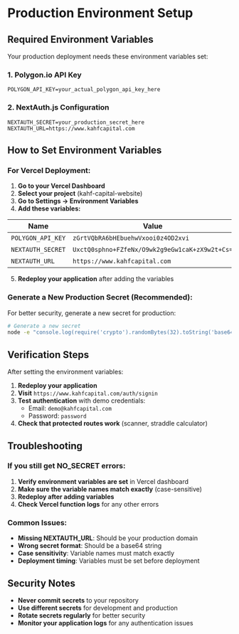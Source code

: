 # Production Environment Setup

## Required Environment Variables

Your production deployment needs these environment variables set:

### 1. Polygon.io API Key
```
POLYGON_API_KEY=your_actual_polygon_api_key_here
```

### 2. NextAuth.js Configuration
```
NEXTAUTH_SECRET=your_production_secret_here
NEXTAUTH_URL=https://www.kahfcapital.com
```

## How to Set Environment Variables

### For Vercel Deployment:

1. **Go to your Vercel Dashboard**
2. **Select your project** (kahf-capital-website)
3. **Go to Settings → Environment Variables**
4. **Add these variables:**

| Name | Value | Environment |
|------|-------|-------------|
| `POLYGON_API_KEY` | `zGrtVQbRA6bHEbuehwVxooi0z4OD2xvi` | Production |
| `NEXTAUTH_SECRET` | `UxctQ0sphno+FZfeNx/O9wk2g9eGw1caK+zX9w2t+Cs=` | Production |
| `NEXTAUTH_URL` | `https://www.kahfcapital.com` | Production |

5. **Redeploy your application** after adding the variables

### Generate a New Production Secret (Recommended):

For better security, generate a new secret for production:

```bash
# Generate a new secret
node -e "console.log(require('crypto').randomBytes(32).toString('base64'))"
```

## Verification Steps

After setting the environment variables:

1. **Redeploy your application**
2. **Visit** `https://www.kahfcapital.com/auth/signin`
3. **Test authentication** with demo credentials:
   - Email: `demo@kahfcapital.com`
   - Password: `password`
4. **Check that protected routes work** (scanner, straddle calculator)

## Troubleshooting

### If you still get NO_SECRET errors:

1. **Verify environment variables are set** in Vercel dashboard
2. **Make sure the variable names match exactly** (case-sensitive)
3. **Redeploy after adding variables**
4. **Check Vercel function logs** for any other errors

### Common Issues:

- **Missing NEXTAUTH_URL**: Should be your production domain
- **Wrong secret format**: Should be a base64 string
- **Case sensitivity**: Variable names must match exactly
- **Deployment timing**: Variables must be set before deployment

## Security Notes

- **Never commit secrets** to your repository
- **Use different secrets** for development and production
- **Rotate secrets regularly** for better security
- **Monitor your application logs** for any authentication issues


